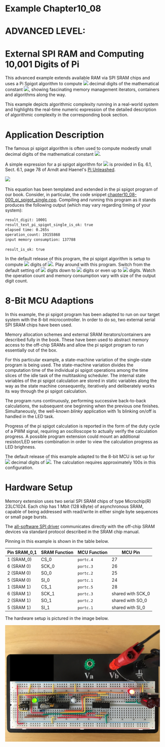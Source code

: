 # Example Chapter10_08
# ADVANCED LEVEL:
# External SPI RAM and Computing 10,001 Digits of Pi

This advanced example extends available RAM via SPI SRAM chips
and uses a Pi Spigot algorithm to compute
<img src="https://render.githubusercontent.com/render/math?math=10,001">
decimal digits
of the mathematical
constant <img src="https://render.githubusercontent.com/render/math?math=\pi">,
showing fascinating memory management iterators,
containers and algorithms along the way.

This example depicts algorithmic complexity running in a real-world system
and highlights the real-time numeric expression of the detailed description
of algorithmic complexity in the corresponding book section.

# Application Description

The famous pi spigot algorithm is often used to compute
modestly small decimal digits of the mathematical constant
<img src="https://render.githubusercontent.com/render/math?math=\pi">.

A simple expression for a pi spigot algorithm for
<img src="https://render.githubusercontent.com/render/math?math=\pi">
is provided in Eq. 6.1, Sect. 6.1,
page 78 of Arndt and Haenel's [Pi Unleashed](https://www.springer.com/gp/book/9783642567353).

<img src="https://render.githubusercontent.com/render/math?math=\pi\,=\,2\,+\,\dfrac{1}{3}\Biggl(2\,+\,\dfrac{2}{5}\Biggl(2\,+\,\dfrac{3}{7}\Biggl(2\,+\,\ldots\Biggr)\Biggr)\Biggr)">

This equation has been templated and extended in the pi spigot program
of our book. Consider, in particular, the code snippet
[chapter10_08-000_pi_spigot_single.cpp](../../code_snippets/chapter10/chapter10_08-000_pi_spigot_single.cpp).
Compiling and running this program as it stands produces the following output
(which may vary regarding timing of your system):

```
result_digit: 10001
result_test_pi_spigot_single_is_ok: true
elapsed time: 0.265s
operation_count: 19155868
input memory consumption: 137788

result_is_ok: true
```

In the default release of this program, the pi spigot algorithm
is setup to compute
<img src="https://render.githubusercontent.com/render/math?math=10,001">
digits of
<img src="https://render.githubusercontent.com/render/math?math=\pi">.
Play around with this program. Switch from the default setting of
<img src="https://render.githubusercontent.com/render/math?math=10,001">
digits down to
<img src="https://render.githubusercontent.com/render/math?math=1,001">
digits or even up to
<img src="https://render.githubusercontent.com/render/math?math=100,001">
digits.
Watch the operation count and memory consumption vary with
size of the output digit count.

# 8-Bit MCU Adaptions

In this example, the pi spigot program has been adapted
to run on our target system with the 8-bit microcontroller.
In order to do so, two external serial SPI SRAM chips
have been used.

Memory allocation schemes and external SRAM iterators/containers
are described fully in the book. These have been used to
abstract memory access to the off-chip SRAMs
and allow the pi spigot program to run essentially out of the box.

For this particular example, a state-machine variation
of the single-state program is being used. The state-machine
variation divides the computation time of the individual
pi spigot operations among the time slices of the idle
task of the multitasking scheduler. The internal state
variables of the pi spigot calculation are stored
in static variables along the way as the state machine
consequently, iteratively and deliberately works its way
through the pi spigot calculation.

The program runs continuously, performing successive back-to-back
calculations, the subsequent one beginning when the previous one finishes.
Simultaneously, the well-known _blinky_ application with
1s blinking on/off is handled in the LED task.

Progress of the pi spigot calculation is reported in the
form of the duty cycle of a PWM signal, requiring an oscilloscope
to actually verify the calculation progress. A possible program extension
could mount an additional resistor/LED series combination
in order to view the calculation progress as LED brighness.

The default release of this example adapted to the 8-bit MCU
is set up for
<img src="https://render.githubusercontent.com/render/math?math=1,001">
decimal digits of
<img src="https://render.githubusercontent.com/render/math?math=\pi">.
The calculation requires approximately 100s in this configuration.

# Hardware Setup

Memory extension uses two serial SPI SRAM chips of type Microchip(R) 23LC1024.
Each chip has 1 Mbit (128 kByte) of asynchronous SRAM, capable of being addressed
with read/write in either single byte sequences or small page bursts.

The [all-software SPI driver](./src/macl_spi/mcal_spi_software_port_driver.h)
communicates directly with the off-chip SRAM devices
via standard protocol described in the SRAM chip manual.

Pinning in this example is shown in the table below.

| Pin SRAM_0,1   |  SRAM Function | MCU Function | MCU Pin            |
| -------------- | -------------- | ------------ | ------------------ |
| 1 (SRAM_0)     |    CS_0        | `portc.4`    |       27           |
| 6 (SRAM 0)     |    SCK_0       | `portc.3`    |       26           |
| 2 (SRAM 0)     |    SO_0        | `portc.2`    |       25           |
| 5 (SRAM 0)     |    SI_0        | `portc.1`    |       24           |
| 1 (SRAM 1)     |    CS_1        | `portc.5`    |       28           |
| 6 (SRAM 1)     |    SCK_1       | `portc.3`    |  shared with SCK_0 |
| 2 (SRAM 1)     |    SO_1        | `portc.2`    |  shared with SO_0  |
| 5 (SRAM 1)     |    SI_1        | `portc.1`    |  shared with SI_0  |

The hardware setup is pictured in the image below.

![](./images/board10_08.jpg)
